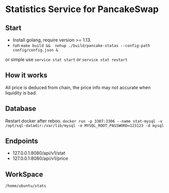 # Statistics Service for PancakeSwap

## Start

-  Install golang, require version >= 1.13.
-  run `make build &&  nohup ./build/pancake-statas --config-path config/config.json &`

or simple use `service stat start` or `service stat restart`

## How it works

All price is deduced from chain, the price info may not accurate when liquidity is bad.

## Database
Restart docker after reboo.
`docker run -p 3307:3306 --name stat-mysql -v /opt/sql-datadir:/var/lib/mysql -e MYSQL_ROOT_PASSWORD=123123 -d mysql`

## Endpoints

- 127.0.0.1:8080/api/v1/stat
- 127.0.0.1:8080/api/v1/price

## WorkSpace 
`/home/ubuntu/stats`
